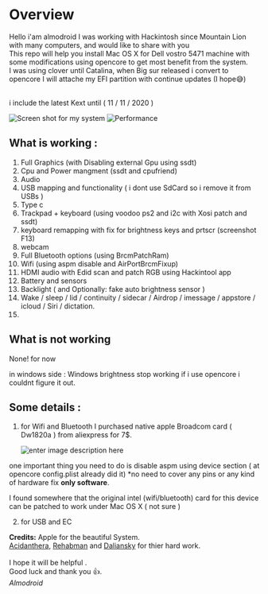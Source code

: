 ﻿# Overview
Hello i'am almodroid I was working with Hackintosh since Mountain Lion with many computers, and would like to share with you\
This repo will help you install Mac OS X for Dell vostro 5471 machine with some modifications using opencore to get most benefit from the system.\
I was using clover until Catalina, when Big sur released i convert to opencore I will attache my EFI partition with continue updates (I hope😅)  

\
i include the latest Kext until ( 11 / 11 / 2020 )

![Screen shot for my system](https://raw.githubusercontent.com/almodroid/Dell-vostro-5471-hackintosh/main/Screenshot2.png)
![Performance](https://raw.githubusercontent.com/almodroid/Dell-vostro-5471-hackintosh/main/Screenshot1.png)
## What is working :
 1. Full Graphics (with Disabling external Gpu using ssdt)
 2. Cpu and Power mangment (ssdt and cpufriend)
 3. Audio
 4. USB mapping and functionality ( i dont use SdCard so i remove it from USBs )
 5. Type c
 6. Trackpad + keyboard (using voodoo ps2 and i2c with Xosi patch and ssdt) 
 7. keyboard remapping with fix for brightness keys and prtscr (screenshot F13)
 8. webcam 
 9. Full Bluetooth options (using BrcmPatchRam) 
 10. Wifi (using aspm disable and AirPortBrcmFixup)
 11. HDMI audio with Edid scan and patch RGB using Hackintool app
 12. Battery and sensors
 13. Backlight ( and Optionally: fake auto brightness sensor )
 14. Wake / sleep / lid / continuity / sidecar / Airdrop / imessage / appstore / icloud / Siri / dictation.
 15. 

## What is not working 
None! for now 

in windows side :
Windows brightness stop working if i use opencore i couldnt figure it out. 

## Some details :

1. for Wifi and Bluetooth I purchased native apple Broadcom card ( Dw1820a )
from aliexpress for 7$.
   
   ![enter image description here](https://osxlatitude.com/uploads/monthly_2019_05/DW1820A_CN-08PKF4.jpg.2f57e855741f3797816a71423155cbde.jpg)
 
 one important thing you need to do is disable aspm using device section ( at opencore config.plist already did it)
 *no need to cover any pins or any kind of hardware fix **only software**.

I found somewhere that the original intel (wifi/bluetooth) card for this device can be patched to work under Mac OS X ( not sure )

2. for USB and EC
 
**Credits:** 
Apple for the beautiful System.\
[Acidanthera](https://github.com/acidanthera), [Rehabman](https://github.com/RehabMan) and [Daliansky](https://github.com/daliansky) for thier hard work.\
\
I hope it will be helpful .\
Good luck and thank you 👍.\
*Almodroid*
